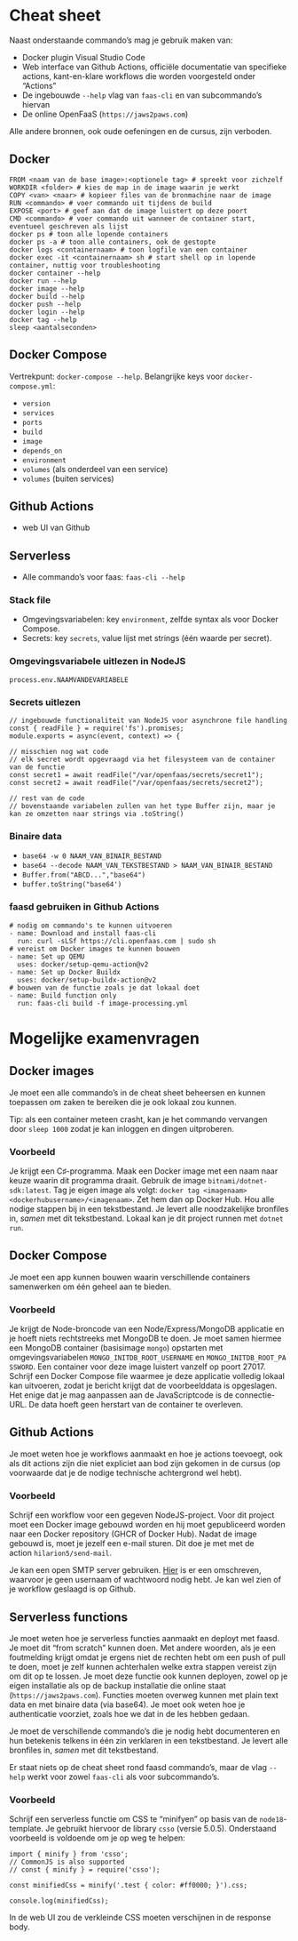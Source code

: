 # Cheat sheet

Naast onderstaande commando’s mag je gebruik maken van:

- Docker plugin Visual Studio Code
- Web interface van Github Actions, officiële documentatie van specifieke actions, kant-en-klare workflows die worden voorgesteld onder “Actions”
- De ingebouwde `--help` vlag van `faas-cli` en van subcommando’s hiervan
- De online OpenFaaS (`https://jaws2paws.com`)

Alle andere bronnen, ook oude oefeningen en de cursus, zijn verboden.

## Docker

```
FROM <naam van de base image>:<optionele tag> # spreekt voor zichzelf
WORKDIR <folder> # kies de map in de image waarin je werkt
COPY <van> <naar> # kopieer files van de bronmachine naar de image
RUN <commando> # voer commando uit tijdens de build
EXPOSE <port> # geef aan dat de image luistert op deze poort
CMD <commando> # voer commando uit wanneer de container start, eventueel geschreven als lijst
docker ps # toon alle lopende containers
docker ps -a # toon alle containers, ook de gestopte
docker logs <containernaam> # toon logfile van een container
docker exec -it <containernaam> sh # start shell op in lopende container, nuttig voor troubleshooting
docker container --help
docker run --help
docker image --help
docker build --help
docker push --help
docker login --help
docker tag --help
sleep <aantalseconden>
```

## Docker Compose

Vertrekpunt: `docker-compose --help`. Belangrijke keys voor `docker-compose.yml`:

- `version`
- `services`
- `ports`
- `build`
- `image`
- `depends_on`
- `environment`
- `volumes` (als onderdeel van een service)
- `volumes` (buiten services)

## Github Actions

- web UI van Github

## Serverless

- Alle commando’s voor faas: `faas-cli --help`

### Stack file

- Omgevingsvariabelen: key `environment`, zelfde syntax als voor Docker Compose.
- Secrets: key `secrets`, value lijst met strings (één waarde per secret).

### Omgevingsvariabele uitlezen in NodeJS

`process.env.NAAMVANDEVARIABELE`

### Secrets uitlezen

```
// ingebouwde functionaliteit van NodeJS voor asynchrone file handling
const { readFile } = require('fs').promises;
module.exports = async(event, context) => {

// misschien nog wat code
// elk secret wordt opgevraagd via het filesysteem van de container van de functie
const secret1 = await readFile("/var/openfaas/secrets/secret1");
const secret2 = await readFile("/var/openfaas/secrets/secret2");

// rest van de code
// bovenstaande variabelen zullen van het type Buffer zijn, maar je kan ze omzetten naar strings via .toString()
```

### Binaire data

- `base64 -w 0 NAAM_VAN_BINAIR_BESTAND`
- `base64 --decode NAAM_VAN_TEKSTBESTAND > NAAM_VAN_BINAIR_BESTAND`
- `Buffer.from("ABCD...","base64")`
- `buffer.toString("base64')`

### faasd gebruiken in Github Actions

```
# nodig om commando's te kunnen uitvoeren
- name: Download and install faas-cli
  run: curl -sLSf https://cli.openfaas.com | sudo sh
# vereist om Docker images te kunnen bouwen
- name: Set up QEMU
  uses: docker/setup-qemu-action@v2
- name: Set up Docker Buildx
  uses: docker/setup-buildx-action@v2
# bouwen van de functie zoals je dat lokaal doet
- name: Build function only
  run: faas-cli build -f image-processing.yml
```

# Mogelijke examenvragen

## Docker images

Je moet een alle commando’s in de cheat sheet beheersen en kunnen toepassen om zaken te bereiken die je ook lokaal zou kunnen.

Tip: als een container meteen crasht, kan je het commando vervangen door `sleep 1000` zodat je kan inloggen en dingen uitproberen.

### Voorbeeld

Je krijgt een C♯-programma. Maak een Docker image met een naam naar keuze waarin dit programma draait. Gebruik de image `bitnami/dotnet-sdk:latest`. Tag je eigen image als volgt: `docker tag <imagenaam> <dockerhubusername>/<imagenaam>`. Zet hem dan op Docker Hub. Hou alle nodige stappen bij in een tekstbestand. Je levert alle noodzakelijke bronfiles in, _samen_ met dit tekstbestand. Lokaal kan je dit project runnen met `dotnet run`.

## Docker Compose

Je moet een app kunnen bouwen waarin verschillende containers samenwerken om één geheel aan te bieden.

### Voorbeeld

Je krijgt de Node-broncode van een Node/Express/MongoDB applicatie en je hoeft niets rechtstreeks met MongoDB te doen. Je moet samen hiermee een MongoDB container (basisimage `mongo`) opstarten met omgevingsvariabelen `MONGO_INITDB_ROOT_USERNAME` en `MONGO_INITDB_ROOT_PASSWORD`. Een container voor deze image luistert vanzelf op poort 27017. Schrijf een Docker Compose file waarmee je deze applicatie volledig lokaal kan uitvoeren, zodat je bericht krijgt dat de voorbeelddata is opgeslagen. Het enige dat je mag aanpassen aan de JavaScriptcode is de connectie-URL. De data hoeft geen herstart van de container te overleven.

## Github Actions

Je moet weten hoe je workflows aanmaakt en hoe je actions toevoegt, ook als dit actions zijn die niet expliciet aan bod zijn gekomen in de cursus (op voorwaarde dat je de nodige technische achtergrond wel hebt).

### Voorbeeld

Schrijf een workflow voor een gegeven NodeJS-project. Voor dit project moet een Docker image gebouwd worden en hij moet gepubliceerd worden naar een Docker repository (GHCR of Docker Hub). Nadat de image gebouwd is, moet je jezelf een e-mail sturen. Dit doe je met met de action `hilarion5/send-mail`.

Je kan een open SMTP server gebruiken. [Hier](https://www.wpoven.com/tools/free-smtp-server-for-testing) is er een omschreven, waarvoor je geen usernaam of wachtwoord nodig hebt. Je kan wel zien of je workflow geslaagd is op Github.

## Serverless functions

Je moet weten hoe je serverless functies aanmaakt en deployt met faasd. Je moet dit “from scratch” kunnen doen. Met andere woorden, als je een foutmelding krijgt omdat je ergens niet de rechten hebt om een push of pull te doen, moet je zelf kunnen achterhalen welke extra stappen vereist zijn om dit op te lossen. Je moet deze functie ook kunnen deployen, zowel op je eigen installatie als op de backup installatie die online staat (`https://jaws2paws.com`). Functies moeten overweg kunnen met plain text data en met binaire data (via base64). Je moet ook weten hoe je authenticatie voorziet, zoals hoe we dat in de les hebben gedaan.

Je moet de verschillende commando’s die je nodig hebt documenteren en hun betekenis telkens in één zin verklaren in een tekstbestand. Je levert alle bronfiles in, _samen_ met dit tekstbestand.

Er staat niets op de cheat sheet rond faasd commando’s, maar de vlag `--help` werkt voor zowel `faas-cli` als voor subcommando’s.

### Voorbeeld

Schrijf een serverless functie om CSS te “minifyen” op basis van de `node18`-template. Je gebruikt hiervoor de library `csso` (versie 5.0.5). Onderstaand voorbeeld is voldoende om je op weg te helpen:

```
import { minify } from 'csso';
// CommonJS is also supported
// const { minify } = require('csso');

const minifiedCss = minify('.test { color: #ff0000; }').css;

console.log(minifiedCss);
```

In de web UI zou de verkleinde CSS moeten verschijnen in de response body.